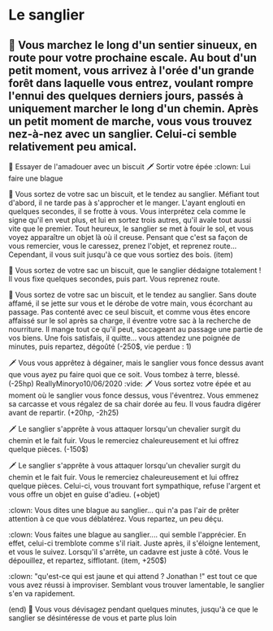 # Le sanglier
## :evergreen_tree: Vous marchez le long d'un sentier sinueux, en route pour votre prochaine escale. Au bout d'un petit moment, vous arrivez à l'orée d'un grande forêt dans laquelle vous entrez, voulant rompre l'ennui des quelques derniers jours, passés à uniquement marcher le long d'un chemin. Après un petit moment de marche, vous vous trouvez nez-à-nez avec un sanglier. Celui-ci semble relativement peu amical.

:cookie: Essayer de l'amadouer avec un biscuit
:dagger: Sortir votre épée
:clown: Lui faire une blague


:cookie: Vous sortez de votre sac un biscuit, et le tendez au sanglier. Méfiant tout d'abord, il ne tarde pas à s'approcher et le manger. L'ayant englouti en quelques secondes, il se frotte à vous. Vous interprétez cela comme le signe qu'il en veut plus, et lui en sortez trois autres, qu'il avale tout aussi vite que le premier. Tout heureux, le sanglier se met à fouir le sol, et vous voyez apparaître un objet là où il creuse. Pensant que c'est sa façon de vous remercier, vous le caressez, prenez l'objet, et reprenez route... Cependant, il vous suit jusqu'à ce que vous sortiez des bois.  (item)

:cookie: Vous sortez de votre sac un biscuit, que le sanglier dédaigne totalement ! Il vous fixe quelques secondes, puis part. Vous reprenez route.

:cookie: Vous sortez de votre sac un biscuit, et le tendez au sanglier. Sans doute affamé, il se jette sur vous et le dérobe de votre main, vous écorchant au passage. Pas contenté avec ce seul biscuit, et comme vous êtes encore affaissé sur le sol après sa charge, il éventre votre sac à la recherche de nourriture. Il mange tout ce qu'il peut, saccageant au passage une partie de vos biens. Une fois satisfais, il quitte... vous attendez une poignée de minutes, puis repartez, dégoûté (-250$, vie perdue : 1)

:dagger:  Vous vous apprêtez à dégainer, mais le sanglier vous fonce dessus avant que vous ayez pu faire quoi que ce soit. Vous tombez à terre, blessé. (-25hp)
ReallyMinoryo10/06/2020
:vide: 
:dagger:  Vous sortez votre épée et au moment où le sanglier vous fonce dessus, vous l'éventrez. Vous emmenez sa carcasse et vous régalez de sa chair dorée au feu. Il vous faudra digérer avant de repartir. (+20hp, -2h25)

 :dagger:  Le sanglier s'apprête à vous attaquer lorsqu'un chevalier surgit du chemin et le fait fuir. Vous le remerciez chaleureusement et lui offrez quelque pièces. (-150$)

:dagger:   Le sanglier s'apprête à vous attaquer lorsqu'un chevalier surgit du chemin et le fait fuir. Vous le remerciez chaleureusement et lui offrez quelque pièces. Celui-ci, vous trouvant fort sympathique, refuse l'argent et vous offre un objet en guise d'adieu. (+objet)

:clown: Vous dites une blague au sanglier... qui n'a pas l'air de prêter attention à ce que vous déblatérez. Vous repartez, un peu déçu. 

:clown: Vous faites une blague au sanglier.... qui semble l'apprécier. En effet, celui-ci tremblote comme s'il riait. Juste après, il s'éloigne lentement, et vous le suivez. Lorsqu'il s'arrête, un cadavre est juste à côté. Vous le dépouillez, et repartez, sifflotant. (item, +250$)

:clown: "qu'est-ce qui est jaune et qui attend ? Jonathan !" est tout ce que vous avez réussi à improviser. Semblant vous trouver lamentable, le sanglier s'en va rapidement.

(end)
:boar: Vous vous dévisagez pendant quelques minutes, jusqu'à ce que le sanglier se désintéresse de vous et parte plus loin
